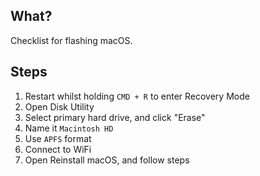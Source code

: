 ## What?

Checklist for flashing macOS.

## Steps

1. Restart whilst holding `CMD + R` to enter Recovery Mode
1. Open Disk Utility
1. Select primary hard drive, and click "Erase"
1. Name it `Macintosh HD`
1. Use `APFS` format
1. Connect to WiFi
1. Open Reinstall macOS, and follow steps
